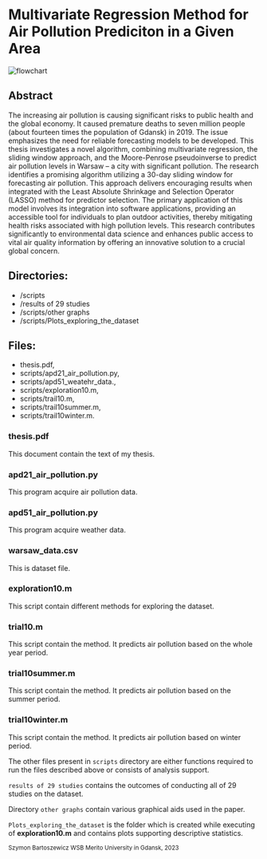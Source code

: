 # Multivariate Regression Method for Air Pollution Prediciton in a Given Area

![flowchart]("scripts/Flowchart1.png")

## Abstract
The increasing air pollution is causing significant risks to public health and the global economy. It caused premature deaths to seven million people (about fourteen times the population of Gdansk) in 2019. The issue emphasizes the need for reliable forecasting models to be developed. This thesis investigates a novel algorithm, combining multivariate regression, the sliding window approach, and the Moore-Penrose pseudoinverse to predict air pollution levels in Warsaw – a city with significant pollution. The research identifies a promising algorithm utilizing a 30-day sliding window for forecasting air pollution. This approach delivers encouraging results when integrated with the Least Absolute Shrinkage and Selection Operator (LASSO) method for predictor selection. The primary application of this model involves its integration into software applications, providing an accessible tool for individuals to plan outdoor activities, thereby mitigating health risks associated with high pollution levels. This research contributes significantly to environmental data science and enhances public access to vital air quality information by offering an innovative solution to a crucial global concern.


## Directories:
- /scripts
- /results of 29 studies
- /scripts/other graphs
- /scripts/Plots_exploring_the_dataset


## Files:
- thesis.pdf,
- scripts/apd21_air_pollution.py,
- scripts/apd51_weatehr_data.,
- scripts/exploration10.m,
- scripts/trail10.m,
- scripts/trail10summer.m,
- scripts/trail10winter.m.

### **thesis.pdf**
This document contain the text of my thesis.

### **apd21_air_pollution.py**
This program acquire air pollution data.

### **apd51_air_pollution.py**
This program acquire weather data.

### **warsaw_data.csv**
This is dataset file.

### **exploration10.m**
This script contain different methods for exploring the dataset.

### **trial10.m**
This script contain the method. It predicts air pollution based on the whole year period.

### **trial10summer.m**
This script contain the method. It predicts air pollution based on the summer period.

### **trial10winter.m**
This script contain the method. It predicts air pollution based on winter period.

The other files present in `scripts` directory are either functions required to run the files described above or consists of analysis support.

`results of 29 studies` contains the outcomes of conducting all of 29 studies on the dataset.

Directory `other graphs` contain various graphical aids used in the paper.

`Plots_exploring_the_dataset` is the folder which is created while executing of **exploration10.m** and contains plots supporting descriptive statistics.


<sub>Szymon Bartoszewicz WSB Merito University in Gdansk, 2023</sub>
